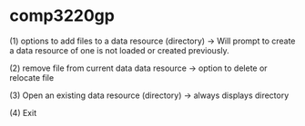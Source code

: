# comp3220gp

(1) options to add files to a data resource (directory)
  -> Will prompt to create a data resource of one is not loaded or created previously.

(2) remove file from current data data resource
  -> option to delete or relocate file
  
(3) Open an existing data resource (directory)
  -> always displays directory
  
(4) Exit
